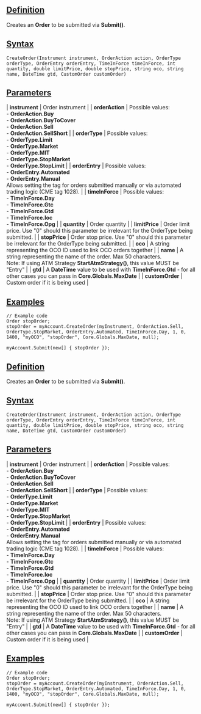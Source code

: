 ## [Definition](https://developer.ninjatrader.com/docs/desktop/createorder\#definition)

Creates an **Order** to be submitted via **Submit()**.

## [Syntax](https://developer.ninjatrader.com/docs/desktop/createorder\#syntax)

`CreateOrder(Instrument instrument, OrderAction action, OrderType orderType, OrderEntry orderEntry, TimeInForce timeInForce, int quantity, double limitPrice, double stopPrice, string oco, string name, DateTime gtd, CustomOrder customOrder)`

## [Parameters](https://developer.ninjatrader.com/docs/desktop/createorder\#parameters)

| **instrument** | Order instrument |
| **orderAction** | Possible values:<br>- **OrderAction.Buy**<br>- **OrderAction.BuyToCover**<br>- **OrderAction.Sell**<br>- **OrderAction.SellShort** |
| **orderType** | Possible values:<br>- **OrderType.Limit**<br>- **OrderType.Market**<br>- **OrderType.MIT**<br>- **OrderType.StopMarket**<br>- **OrderType.StopLimit** |
| **orderEntry** | Possible values:<br>- **OrderEntry.Automated**<br>- **OrderEntry.Manual**<br>Allows setting the tag for orders submitted manually or via automated trading logic (CME tag 1028). |
| **timeInForce** | Possible values:<br>- **TimeInForce.Day**<br>- **TimeInForce.Gtc**<br>- **TimeInForce.Gtd**<br>- **TimeInForce.Ioc**<br>- **TimeInForce.Opg** |
| **quantity** | Order quantity |
| **limitPrice** | Order limit price. Use "0" should this parameter be irrelevant for the OrderType being submitted. |
| **stopPrice** | Order stop price. Use "0" should this parameter be irrelevant for the OrderType being submitted. |
| **oco** | A string representing the OCO ID used to link OCO orders together |
| **name** | A string representing the name of the order. Max 50 characters.<br>Note: If using ATM Strategy **StartAtmStrategy()**, this value MUST be "Entry" |
| **gtd** | A **DateTime** value to be used with **TimeInForce.Gtd** \- for all other cases you can pass in **Core.Globals.MaxDate** |
| **customOrder** | Custom order if it is being used |

## [Examples](https://developer.ninjatrader.com/docs/desktop/createorder\#examples)

```jsx-150469391 csharp
// Example code
Order stopOrder;
stopOrder = myAccount.CreateOrder(myInstrument, OrderAction.Sell, OrderType.StopMarket, OrderEntry.Automated, TimeInForce.Day, 1, 0, 1400, "myOCO", "stopOrder", Core.Globals.MaxDate, null);

myAccount.Submit(new[] { stopOrder });

```

## [Definition](https://developer.ninjatrader.com/docs/desktop/createorder\#definition)

Creates an **Order** to be submitted via **Submit()**.

## [Syntax](https://developer.ninjatrader.com/docs/desktop/createorder\#syntax)

`CreateOrder(Instrument instrument, OrderAction action, OrderType orderType, OrderEntry orderEntry, TimeInForce timeInForce, int quantity, double limitPrice, double stopPrice, string oco, string name, DateTime gtd, CustomOrder customOrder)`

## [Parameters](https://developer.ninjatrader.com/docs/desktop/createorder\#parameters)

| **instrument** | Order instrument |
| **orderAction** | Possible values:<br>- **OrderAction.Buy**<br>- **OrderAction.BuyToCover**<br>- **OrderAction.Sell**<br>- **OrderAction.SellShort** |
| **orderType** | Possible values:<br>- **OrderType.Limit**<br>- **OrderType.Market**<br>- **OrderType.MIT**<br>- **OrderType.StopMarket**<br>- **OrderType.StopLimit** |
| **orderEntry** | Possible values:<br>- **OrderEntry.Automated**<br>- **OrderEntry.Manual**<br>Allows setting the tag for orders submitted manually or via automated trading logic (CME tag 1028). |
| **timeInForce** | Possible values:<br>- **TimeInForce.Day**<br>- **TimeInForce.Gtc**<br>- **TimeInForce.Gtd**<br>- **TimeInForce.Ioc**<br>- **TimeInForce.Opg** |
| **quantity** | Order quantity |
| **limitPrice** | Order limit price. Use "0" should this parameter be irrelevant for the OrderType being submitted. |
| **stopPrice** | Order stop price. Use "0" should this parameter be irrelevant for the OrderType being submitted. |
| **oco** | A string representing the OCO ID used to link OCO orders together |
| **name** | A string representing the name of the order. Max 50 characters.<br>Note: If using ATM Strategy **StartAtmStrategy()**, this value MUST be "Entry" |
| **gtd** | A **DateTime** value to be used with **TimeInForce.Gtd** \- for all other cases you can pass in **Core.Globals.MaxDate** |
| **customOrder** | Custom order if it is being used |

## [Examples](https://developer.ninjatrader.com/docs/desktop/createorder\#examples)

```jsx-150469391 csharp
// Example code
Order stopOrder;
stopOrder = myAccount.CreateOrder(myInstrument, OrderAction.Sell, OrderType.StopMarket, OrderEntry.Automated, TimeInForce.Day, 1, 0, 1400, "myOCO", "stopOrder", Core.Globals.MaxDate, null);

myAccount.Submit(new[] { stopOrder });

```